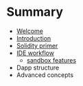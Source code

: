 # Summary

* [Welcome](README.md)
* [Introduction](chapter1.md)
* [Solidity primer](solidity_primer.md)
* [IDE workflow](ide_workflow.md)
   * [sandbox features](sandbox_features.md)
* Dapp structure
* Advanced concepts

